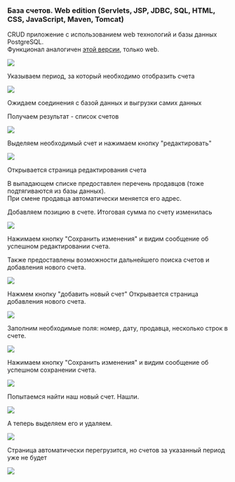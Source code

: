 ### База счетов. Web edition (Servlets, JSP, JDBC, SQL, HTML, CSS, JavaScript, Maven, Tomcat)

CRUD приложение с использованием web технологий и базы данных PostgreSQL.  
Функционал аналогичен [этой версии](https://github.com/Evgen15/MyFirstProjects/tree/master/InvoicesDesktop), только web.

![](screenshots/01.JPG)

Указываем период, за который необходимо отобразить счета

![](screenshots/02.JPG)

Ожидаем соединения с базой данных и выгрузки самих данных

Получаем результат - список счетов

![](screenshots/03.JPG)

Выделяем необходимый счет и нажимаем кнопку "редактировать"

![](screenshots/04.JPG)

Открывается страница редактирования счета

В выпадающем списке предоставлен перечень продавцов (тоже подтягиваются из базы данных).  
При смене продавца автоматически меняется его адрес.

Добавляем позицию в счете. Итоговая сумма по счету изменилась

![](screenshots/05.JPG)

Нажимаем кнопку "Сохранить изменения" и видим сообщение об успешном редактировании счета.

Также предоставлены возможности дальнейшего поиска счетов и добавления нового счета.

![](screenshots/06.JPG)

Нажмем кнопку "добавить новый счет"
Открывается страница добавления нового счета.

![](screenshots/07.JPG)

Заполним необходимые поля: номер, дату, продавца, несколько строк в счете.

![](screenshots/08.JPG)

Нажимаем кнопку "Сохранить изменения" и видим сообщение об успешном сохранении счета.

![](screenshots/09.JPG)

Попытаемся найти наш новый счет. Нашли.

![](screenshots/10.JPG)

А теперь выделяем его и удаляем.

![](screenshots/11.JPG)

Страница автоматически перегрузится, но счетов за указанный период уже не будет

![](screenshots/12.JPG)
